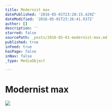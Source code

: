 ```yaml
---
title: Modernist max
datePublished: '2016-05-01T23:28:15.429Z'
dateModified: '2016-05-01T23:26:41.937Z'
author: []
description: ''
starred: false
sourcePath: _posts/2016-05-01-modernist-max.md
published: true
inFeed: true
hasPage: false
inNav: false
_type: MediaObject

---
```

# Modernist max
![](https://the-grid-user-content.s3-us-west-2.amazonaws.com/86823a38-a4e0-44fb-af18-c801c43062ea.jpg)